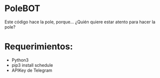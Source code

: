 # PoleBOT

Este código hace la pole, porque... ¿Quién quiere estar atento para hacer la pole?

# Requerimientos:
- Python3
- pip3 install schedule
- APIKey de Telegram
